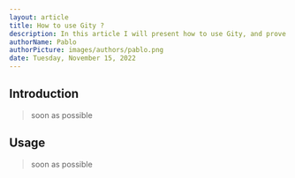 ```yaml
---
layout: article
title: How to use Gity ?
description: In this article I will present how to use Gity, and prove its ease of use.
authorName: Pablo
authorPicture: images/authors/pablo.png
date: Tuesday, November 15, 2022
---
```

## Introduction

> soon as possible

## Usage

> soon as possible